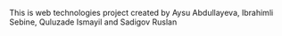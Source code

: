 This is web technologies project created by Aysu Abdullayeva, Ibrahimli Sebine, Quluzade Ismayil and Sadigov Ruslan
